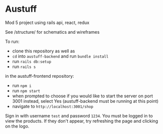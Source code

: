 # Austuff

Mod 5 project using rails api, react, redux

See /structure/ for schematics and wireframes

To run:
* clone this repository as well as 
* `cd` into `austuff-backend` and run `bundle install`
* run `rails db:setup`
* run `rails s`

in the austuff-frontend repository:
* run `npm i`
* run `npm start`
* when prompted to choose if you would like to start the server on port 3001 instead, select Yes (austuff-backend must be running at this point)
* navigate to `http://localhost:3001/shop`

Sign in with username `test` and password `1234`.
You must be logged in to view the products.
If they don't appear, try refreshing the page and clicking on the logo.
